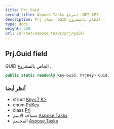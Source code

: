 ```yaml
---
title: Prj.Guid
second_title: Aspose.Tasks لمرجع .NET API
description: Prj مجال. GUID الخاص بالمشروع .
type: docs
weight: 350
url: /ar/net/aspose.tasks/prj/guid/
---
```

## Prj.Guid field

GUID الخاص بالمشروع .

```csharp
public static readonly Key<Guid, PrjKey> Guid;
```

### أنظر أيضا

* struct [Key&lt;T,K&gt;](../../key-2/)
* enum [PrjKey](../../prjkey/)
* class [Prj](../)
* مساحة الاسم [Aspose.Tasks](../../prj/)
* المجسم [Aspose.Tasks](../../../)


